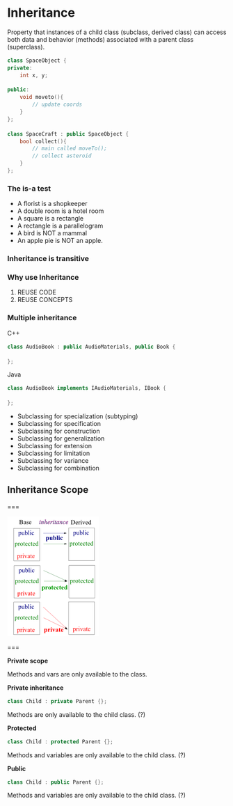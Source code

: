 # **Inheritance**

Property that instances of a child class (subclass, derived class) can access both data and behavior (methods) associated with a parent class (superclass).

```cpp
class SpaceObject {
private:
	int x, y;

public:
	void moveto(){
		// update coords
	}
};

class SpaceCraft : public SpaceObject {
	bool collect(){
		// main called moveTo();
		// collect asteroid
	}
};
```

### **The is-a test**

- A florist is a shopkeeper
- A double room is a hotel room
- A square is a rectangle
- A rectangle is a parallelogram
- A bird is NOT a mammal
- An apple pie is NOT an apple.

### **Inheritance is transitive**

### **Why use Inheritance**

1. REUSE CODE
1. REUSE CONCEPTS

### Multiple inheritance

C++
```cpp
class AudioBook : public AudioMaterials, public Book {

};
```

Java
```java
class AudioBook implements IAudioMaterials, IBook {

};
```

- Subclassing for specialization (subtyping)
- Subclassing for specification
- Subclassing for construction
- Subclassing for generalization
- Subclassing for extension
- Subclassing for limitation
- Subclassing for variance
- Subclassing for combination

## Inheritance Scope

===

![](class_inheritance_diagram.png)

===

**Private scope**

Methods and vars are only available to the class.

**Private inheritance**



```cpp
class Child : private Parent {};
```

Methods are only available to the child class. (?)

**Protected**

```cpp
class Child : protected Parent {};
```

Methods and variables are only available to the child class. (?)

**Public**

```cpp
class Child : public Parent {};
```

Methods and variables are only available to the child class. (?)
